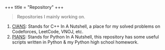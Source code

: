 +++
title = "Repository"
+++

> Repositories I mainly working on.

1. [CIANS](https://github.com/caodoc/CIANS): Stands for C++ In A Nutshell, a place for my solved problems on Codeforces, LeetCode, VNOJ, etc.
1. [PIANS](https://github.com/caodoc/PIANS): Stands for Python In A Nutshell, this repository has some useful scripts written in Python & my Python high school homework.